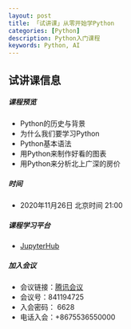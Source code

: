```yaml
---
layout: post
title: 「试讲课」从零开始学Python
categories: [Python]
description: Python入门课程
keywords: Python, AI
---
```


## 试讲课信息

##### 课程预览
  - Python的历史与背景
  - 为什么我们要学习Python
  - Python基本语法
  - 用Python来制作好看的图表
  - 用Python来分析北上广深的房价

##### 时间
  - 2020年11月26日 北京时间 21:00

##### 课程学习平台
  - [JupyterHub](http://115.239.43.106:9000/)

##### 加入会议
  - 会议链接：[腾讯会议](https://meeting.tencent.com/s/61g8BDLa2op1)
  - 会议号：841194725
  - 入会密码：	6628
  - 电话入会：+8675536550000
